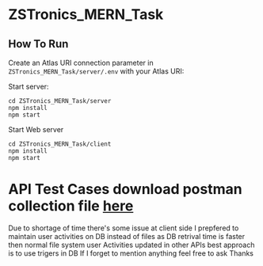 # ZSTronics_MERN_Task

## How To Run
Create an Atlas URI connection parameter in `ZSTronics_MERN_Task/server/.env` with your Atlas URI:


Start server:
```
cd ZSTronics_MERN_Task/server
npm install
npm start
```

Start Web server
```
cd ZSTronics_MERN_Task/client
npm install
npm start
```
# API Test Cases download postman collection file [here](https://raw.githubusercontent.com/Ahmad-Ali-Sherazi/ZSTronics_MERN_Task/main/server/ZSTronics%20API%20Test%20Cases.postman_collection.json)

Due to shortage of time there's some issue at client side 
I prepfered to maintain user activities on DB instead of files as DB retrival time is faster then normal file system
user Activities updated in other APIs best approach is to use trigers in DB
If I forget to mention anything feel free to ask
Thanks
